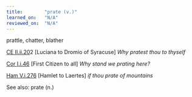 ```yaml
---
title:        "prate (v.)"
learned_on:   "N/A"
reviewed_on:  "N/A"
---
```


prattle, chatter, blather

[CE II.ii.20](https://www.shakespeareswords.com/Public/Play.aspx?Act=2&Scene=2&WorkId=1#112788)2 \[Luciana to Dromio of Syracuse\] *Why pratest thou to thyself*

[Cor I.i.46](https://www.shakespeareswords.com/Public/Play.aspx?Act=1&Scene=1&WorkId=3#120372) \[First Citizen to all\] *Why stand we prating here?*

[Ham V.i.276](https://www.shakespeareswords.com/Public/Play.aspx?Act=5&Scene=1&WorkId=2#119656) \[Hamlet to Laertes\] *if thou prate of mountains*

See also: prate (n.)
